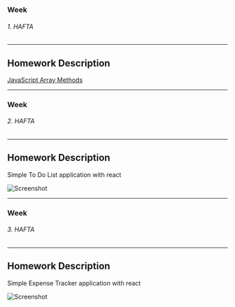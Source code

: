 ### Week

###### 1. HAFTA

------------

## Homework Description
[JavaScript Array Methods](https://www.w3schools.com/jsref/jsref_obj_array.asp)

------------

### Week

###### 2. HAFTA

------------

## Homework Description

Simple To Do List application with react

![Screenshot](https://img001.prntscr.com/file/img001/7zTYIwy4SCieyRyLU_sNaQ.png)


------------


### Week

###### 3. HAFTA

------------


## Homework Description

Simple Expense Tracker application with react

![Screenshot](https://img001.prntscr.com/file/img001/HiFewCVSQISjV93Qmfx21g.png)